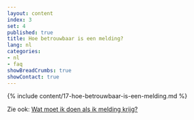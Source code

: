 ```yaml
---
layout: content
index: 3
set: 4
published: true
title: Hoe betrouwbaar is een melding?
lang: nl
categories:
- nl
- faq
showBreadCrumbs: true
showContact: true
---
```

{% include content/17-hoe-betrouwbaar-is-een-melding.md %}

Zie ook: [Wat moet ik doen als ik melding krijg?](/nl/faq/3-wat-als/)
